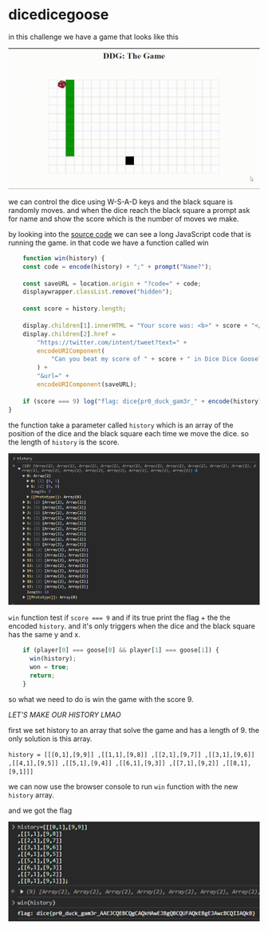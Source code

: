 # dicedicegoose

in this challenge we have a game that looks like this

![Alt text](challenge.gif)

we can control the dice using W-S-A-D keys and the black square is randomly moves. and when the dice reach the black square a prompt ask for name and show the score which is the number of moves we make.

by looking into the [source code](challenge.html) we can see a long JavaScript code that is running the game. in that code we have a function called win

```javascript
    function win(history) {
    const code = encode(history) + ";" + prompt("Name?");

    const saveURL = location.origin + "?code=" + code;
    displaywrapper.classList.remove("hidden");

    const score = history.length;

    display.children[1].innerHTML = "Your score was: <b>" + score + "</b>";
    display.children[2].href =
        "https://twitter.com/intent/tweet?text=" +
        encodeURIComponent(
            "Can you beat my score of " + score + " in Dice Dice Goose?",
        ) +
        "&url=" +
        encodeURIComponent(saveURL);

    if (score === 9) log("flag: dice{pr0_duck_gam3r_" + encode(history) + "}");
}
```

the function take a parameter called `history` which is an array of the position of the dice and the black square each time we move the dice. so the length of `history` is the score.

![Alt text](Capture.PNG)

`win` function test if `score === 9` and if its true print the flag + the the encoded `history`. and it's only triggers when the dice and the black square has the same y and x.
```javascript
    if (player[0] === goose[0] && player[1] === goose[1]) {
      win(history);
      won = true;
      return;
    }
```
so what we need to do is win the game with the score 9.

*LET'S MAKE OUR HISTORY LMAO*

first we set history to an array that solve the game and has a length of 9. the only solution is this array.

 `history = [[[0,1],[9,9]]
,[[1,1],[9,8]]
,[[2,1],[9,7]]
,[[3,1],[9,6]]
,[[4,1],[9,5]]
,[[5,1],[9,4]]
,[[6,1],[9,3]]
,[[7,1],[9,2]]
,[[8,1],[9,1]]]`

we can now use the browser console to run `win` function with the new `history` array.

and we got the flag

![Alt text](Capture1.PNG)
